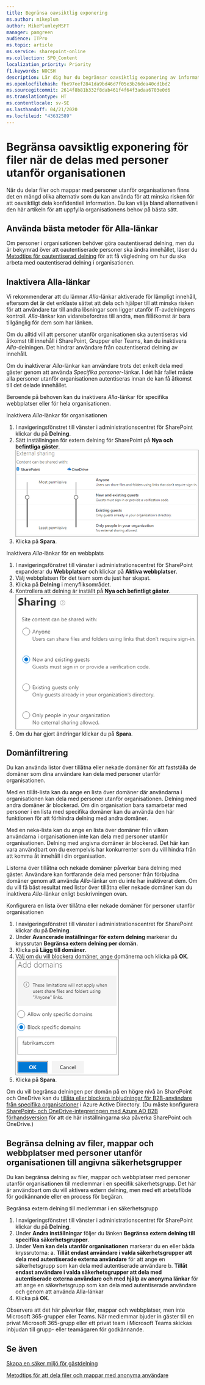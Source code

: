 ```yaml
---
title: Begränsa oavsiktlig exponering
ms.author: mikeplum
author: MikePlumleyMSFT
manager: pamgreen
audience: ITPro
ms.topic: article
ms.service: sharepoint-online
ms.collection: SPO_Content
localization_priority: Priority
f1.keywords: NOCSH
description: Lär dig hur du begränsar oavsiktlig exponering av information när du delar filer med personer utanför organisationen.
ms.openlocfilehash: fbe97eef2841da9bd46d7f05e3b26dea40cd1bd2
ms.sourcegitcommit: 2614f8b81b332f8dab461f4f64f3adaa6703e0d6
ms.translationtype: HT
ms.contentlocale: sv-SE
ms.lasthandoff: 04/21/2020
ms.locfileid: "43632589"
---
```

# <a name="limit-accidental-exposure-to-files-when-sharing-with-people-outside-your-organization"></a>Begränsa oavsiktlig exponering för filer när de delas med personer utanför organisationen

När du delar filer och mappar med personer utanför organisationen finns det en mängd olika alternativ som du kan använda för att minska risken för att oavsiktligt dela konfidentiell information. Du kan välja bland alternativen i den här artikeln för att uppfylla organisationens behov på bästa sätt.

## <a name="use-best-practices-for-anyone-links"></a>Använda bästa metoder för Alla-länkar

Om personer i organisationen behöver göra oautentiserad delning, men du är bekymrad över att oautentiserade personer ska ändra innehållet, läser du [Metodtips för oautentiserad delning](best-practices-anonymous-sharing.md) för att få vägledning om hur du ska arbeta med oautentiserad delning i organisationen.

## <a name="turn-off-anyone-links"></a>Inaktivera Alla-länkar

Vi rekommenderar att du lämnar *Alla*-länkar aktiverade för lämpligt innehåll, eftersom det är det enklaste sättet att dela och hjälper till att minska risken för att användare tar till andra lösningar som ligger utanför IT-avdelningens kontroll. *Alla*-länkar kan vidarebefordras till andra, men filåtkomst är bara tillgänglig för dem som har länken.

Om du alltid vill att personer utanför organisationen ska autentiseras vid åtkomst till innehåll i SharePoint, Grupper eller Teams, kan du inaktivera *Alla*-delningen. Det hindrar användare från oautentiserad delning av innehåll.

Om du inaktiverar *Alla*-länkar kan användare trots det enkelt dela med gäster genom att använda *Specifika personer*-länkar. I det här fallet måste alla personer utanför organisationen autentiseras innan de kan få åtkomst till det delade innehållet.

Beroende på behoven kan du inaktivera *Alla*-länkar för specifika webbplatser eller för hela organisationen.

Inaktivera *Alla*-länkar för organisationen
1. I navigeringsfönstret till vänster i administrationscentret för SharePoint klickar du på **Delning**.
2. Sätt inställningen för extern delning för SharePoint på **Nya och befintliga gäster**.</br>
   ![Skärmbild av inställningar för extern delning för SharePoint](../media/sharepoint-organization-external-sharing-controls-new-users.png)
3. Klicka på **Spara**.

Inaktivera *Alla*-länkar för en webbplats
1. I navigeringsfönstret till vänster i administrationscentret för SharePoint expanderar du **Webbplatser** och klickar på **Aktiva webbplatser**.
2. Välj webbplatsen för det team som du just har skapat.
3. Klicka på **Delning** i menyfliksområdet.
4. Kontrollera att delning är inställt på **Nya och befintligt gäster**.</br>
   ![Skärmbild av inställningar för extern delning för SharePoint](../media/sharepoint-site-external-sharing-settings.png)
5. Om du har gjort ändringar klickar du på **Spara**.

## <a name="domain-filtering"></a>Domänfiltrering

Du kan använda listor över tillåtna eller nekade domäner för att fastställa de domäner som dina användare kan dela med personer utanför organisationen.

Med en tillåt-lista kan du ange en lista över domäner där användarna i organisationen kan dela med personer utanför organisationen. Delning med andra domäner är blockerad. Om din organisation bara samarbetar med personer i en lista med specifika domäner kan du använda den här funktionen för att förhindra delning med andra domäner.

Med en neka-lista kan du ange en lista över domäner från vilken användarna i organisationen inte kan dela med personer utanför organisationen. Delning med angivna domäner är blockerad. Det här kan vara användbart om du exempelvis har konkurrenter som du vill hindra från att komma åt innehåll i din organisation.

Listorna över tillåtna och nekade domäner påverkar bara delning med gäster. Användare kan fortfarande dela med personer från förbjudna domäner genom att använda *Alla*-länkar om du inte har inaktiverat dem. Om du vill få bäst resultat med listor över tillåtna eller nekade domäner kan du inaktivera *Alla*-länkar enligt beskrivningen ovan.

Konfigurera en lista över tillåtna eller nekade domäner för personer utanför organisationen
1. I navigeringsfönstret till vänster i administrationscentret för SharePoint klickar du på **Delning**.
2. Under **Avancerade inställningar för extern delning** markerar du kryssrutan **Begränsa extern delning per domän**.
3. Klicka på **Lägg till domäner**.
4. Välj om du vill blockera domäner, ange domänerna och klicka på **OK**.</br>
   ![Skärmbild av inställningen för att begränsa extern delning per domän för SharePoint](../media/sharepoint-sharing-block-domain.png)
5. Klicka på **Spara**.

Om du vill begränsa delningen per domän på en högre nivå än SharePoint och OneDrive kan du [tillåta eller blockera inbjudningar för B2B-användare från specifika organisationer](https://docs.microsoft.com/azure/active-directory/b2b/allow-deny-list) i Azure Active Directory. (Du måste konfigurera [SharePoint- och OneDrive-integreringen med Azure AD B2B förhandsversion](https://docs.microsoft.com/sharepoint/sharepoint-azureb2b-integration-preview) för att de här inställningarna ska påverka SharePoint och OneDrive.)

## <a name="limit-sharing-of-files-folders-and-sites-with-people-outside-your-organization-to-specified-security-groups"></a>Begränsa delning av filer, mappar och webbplatser med personer utanför organisationen till angivna säkerhetsgrupper

Du kan begränsa delning av filer, mappar och webbplatser med personer utanför organisationen till medlemmar i en specifik säkerhetsgrupp. Det här är användbart om du vill aktivera extern delning, men med ett arbetsflöde för godkännande eller en process för begäran.

Begränsa extern delning till medlemmar i en säkerhetsgrupp
1. I navigeringsfönstret till vänster i administrationscentret för SharePoint klickar du på **Delning**.
2. Under **Andra inställningar** följer du länken **Begränsa extern delning till specifika säkerhetsgrupper**.
3. Under **Vem kan dela utanför organisationen** markerar du en eller båda kryssrutorna: a. **Tillåt endast användare i valda säkerhetsgrupper att dela med autentiserade externa användare** för att ange en säkerhetsgrupp som kan dela med autentiserade användare b. **Tillåt endast användare i valda säkerhetsgrupper att dela med autentiserade externa användare och med hjälp av anonyma länkar** för att ange en säkerhetsgrupp som kan dela med autentiserade användare och genom att använda Alla-länkar
4. Klicka på **OK**.

Observera att det här påverkar filer, mappar och webbplatser, men inte Microsoft 365-grupper eller Teams. När medlemmar bjuder in gäster till en privat Microsoft 365-grupp eller ett privat team i Microsoft Teams skickas inbjudan till grupp- eller teamägaren för godkännande.

## <a name="see-also"></a>Se även

[Skapa en säker miljö för gästdelning](create-secure-guest-sharing-environment.md)

[Metodtips för att dela filer och mappar med anonyma användare](best-practices-anonymous-sharing.md)